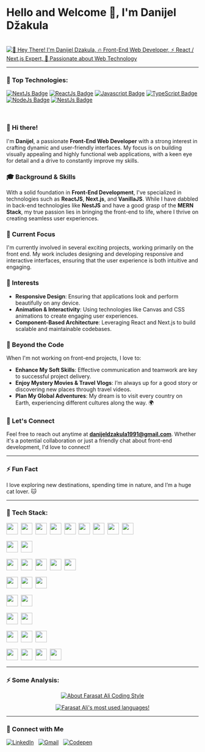 # Hello and Welcome 👋, I'm Danijel Džakula

<div style="margin-top: 20px;">
  <br />
  <a href="https://github.com/danijeldzakula">
    <img src="https://readme-typing-svg.demolab.com?font=Montserrat&pause=1000&color=FDBB26&width=435&lines=%F0%9F%91%8B+Hey+There!+I'm+Danijel+Dzakula;%F0%9F%94%A5+Front-End+Web+Developer;%E2%9A%A1+React+%2F+Next.js+Expert;%F0%9F%A4%99+Passionate+about+Web+Technology" 
         alt="👋 Hey There! I'm Danijel Dzakula, 🔥 Front-End Web Developer, ⚡ React / Next.js Expert, 🤙 Passionate about Web Technology" />
  </a>
</div>

<hr />

### 🚀 Top Technologies:

<!-- TODO: Make technologies links takes you to repositories -->

[![NextJs Badge](https://img.shields.io/badge/-NextJs-ddd?style=for-the-badge&labelColor=black&logo=Next.js&logoColor=white)](https://nextjs.org/) [![ReactJs Badge](https://img.shields.io/badge/-ReactJs-61DBFB?style=for-the-badge&labelColor=black&logo=react&logoColor=61DBFB)](https://react.dev/) [![Javascript Badge](https://img.shields.io/badge/-Javascript-F0DB4F?style=for-the-badge&labelColor=black&logo=javascript&logoColor=F0DB4F)](https://developer.mozilla.org/en-US/docs/Web/JavaScript) [![TypeScript Badge](https://img.shields.io/badge/-Typescript-007acc?style=for-the-badge&labelColor=black&logo=typescript&logoColor=007acc)](https://www.typescriptlang.org/) [![NodeJs Badge](https://img.shields.io/badge/-Nodejs-3C873A?style=for-the-badge&labelColor=black&logo=node.js&logoColor=3C873A)](https://nodejs.org/en) [![NestJs Badge](https://img.shields.io/badge/-NestJs-ea2868?style=for-the-badge&labelColor=black&logo=nestjs&logoColor=ea2868)](https://nestjs.com/)

<br />

### 👋 Hi there!

I'm **Danijel**, a passionate **Front-End Web Developer** with a strong interest in crafting dynamic and user-friendly interfaces. My focus is on building visually appealing and highly functional web applications, with a keen eye for detail and a drive to constantly improve my skills.

### 🎓 Background & Skills

With a solid foundation in **Front-End Development**, I've specialized in technologies such as **ReactJS**, **Next.js**, and **VanillaJS**. While I have dabbled in back-end technologies like **NestJS** and have a good grasp of the **MERN Stack**, my true passion lies in bringing the front-end to life, where I thrive on creating seamless user experiences.

### 🔧 Current Focus

I'm currently involved in several exciting projects, working primarily on the front end. My work includes designing and developing responsive and interactive interfaces, ensuring that the user experience is both intuitive and engaging.

### 🌟 Interests

- **Responsive Design**: Ensuring that applications look and perform beautifully on any device.
- **Animation & Interactivity**: Using technologies like Canvas and CSS animations to create engaging user experiences.
- **Component-Based Architecture**: Leveraging React and Next.js to build scalable and maintainable codebases.

### 🚀 Beyond the Code

When I'm not working on front-end projects, I love to:
- **Enhance My Soft Skills**: Effective communication and teamwork are key to successful project delivery.
- **Enjoy Mystery Movies & Travel Vlogs**: I’m always up for a good story or discovering new places through travel videos.
- **Plan My Global Adventures**: My dream is to visit every country on Earth, experiencing different cultures along the way. 🌍

### 📩 Let's Connect

Feel free to reach out anytime at **danijeldzakula1991@gmail.com**. Whether it's a potential collaboration or just a friendly chat about front-end development, I'd love to connect!

---

### ⚡ Fun Fact

I love exploring new destinations, spending time in nature, and I’m a huge cat lover. 🐱

<hr />

### 📡 Tech Stack:

<img src="https://img.shields.io/badge/-HTML-21212b?&logo=HTML5" height="30">&nbsp;
<img src="https://img.shields.io/badge/-CSS-21212b?logo=CSS3" height="30">&nbsp;
<img src="https://img.shields.io/badge/-Sass-21212b?logo=Sass" height="30">&nbsp;
<img src="https://img.shields.io/badge/-Bootstrap-21212b?logo=bootstrap" height="30">&nbsp;
<img src="https://img.shields.io/badge/-StyledComponents-21212b?logo=styled-components" height="30">&nbsp;
<img src="https://img.shields.io/badge/-TailwindCSS-21212b?logo=tailwindcss" height="30">&nbsp;
<img src="https://img.shields.io/badge/-ShadcnUI-21212b?logo=shadcnui" height="30">&nbsp;
<img src="https://img.shields.io/badge/-AntDesign-21212b?logo=antdesign" height="30">&nbsp;
<img src="https://img.shields.io/badge/-MaterialUI-21212b?logo=materialui" height="30">&nbsp;

<img src="https://img.shields.io/badge/-JavaScript-21212b?logo=javascript" height="30">&nbsp;
<img src="https://img.shields.io/badge/-TypeScript-21212b?logo=typeScript" height="30">&nbsp;

<img src="https://img.shields.io/badge/-React-21212b?logo=react" height="30">&nbsp;
<img src="https://img.shields.io/badge/-ReduxToolkit-21212b?logo=redux" height="30">&nbsp;
<img src="https://img.shields.io/badge/-Zustand-21212b?logo=zustand" height="30">&nbsp;
<img src="https://img.shields.io/badge/-Next.js-21212b?logo=next.js" height="30">&nbsp;
<img src="https://img.shields.io/badge/-React%20Native-21212b?logo=react" height="30">&nbsp;

<img src="https://img.shields.io/badge/-Node.js-21212b?logo=node.js" height="30">&nbsp;
<img src="https://img.shields.io/badge/-Express-21212b?logo=express" height="30">&nbsp;
<img src="https://img.shields.io/badge/-NestJs-21212b?logo=nestjs" height="30">&nbsp;

<img src="https://img.shields.io/badge/-Netlify-21212b?logo=netlify" height="30">&nbsp;
<img src="https://img.shields.io/badge/-Vercel-21212b?logo=vercel" height="30">&nbsp;

<img src="https://img.shields.io/badge/-AWS-21212b?logo=amazon-aws" height="30">&nbsp;
<img src="https://img.shields.io/badge/-Azure-21212b?logo=microsoft-azure" height="30">&nbsp;

<img src="https://img.shields.io/badge/-Git-21212b?logo=git" height="30">&nbsp;
<img src="https://img.shields.io/badge/-GitHub-21212b?logo=github" height="30">&nbsp;
<img src="https://img.shields.io/badge/-BitBucket-21212b?logo=bitbucket" height="30">&nbsp;

<img src="https://img.shields.io/badge/-SQLServer-21212b?logo=microsoft-sql-server" height="30">&nbsp;
<img src="https://img.shields.io/badge/-MongoDB-21212b?logo=mongodb" height="30">&nbsp;
<img src="https://img.shields.io/badge/-Prisma-21212b?logo=prisma" height="30">&nbsp;
<img src="https://img.shields.io/badge/-Mongose-21212b?logo=mongoose" height="30">&nbsp;

<hr />

### ⚡ Some Analysis:


<p align="center">
  <a href="https://github.com/danijeldzakula">
    <img src="https://github-readme-stats.vercel.app/api?username=danijeldzakula&count_private=true&show_icons=true&theme=react" alt="About Farasat Ali Coding Style" />
  </a>
</p>
<p align="center">
  <a href="https://github.com/danijeldzakula">
    <img src="https://github-readme-stats.vercel.app/api/top-langs/?username=danijeldzakula&layout=compact&langs_count=8&theme=jolly" alt="Farasat Ali's most used languages!" />
  </a>
</p>


<hr />

### 🤙 Connect with Me

<p align="left">
  <a href="https://www.linkedin.com/in/danijel-dzakula-227530128/" target="_blank"><img src="https://img.shields.io/badge/LinkedIn-Danijel%20Dzakula-0077B5?style=flat-square&logo=Linkedin&logoColor=white" alt="LinkedIn"></a>&nbsp;&nbsp;
  <a href="mailto:danijeldzakula1991@gmail.com"><img src="https://img.shields.io/badge/Gmail-danijeldzakula1991@gmail.com-D14836?style=flat-square&logo=Gmail&logoColor=white" alt="Gmail"></a>&nbsp;&nbsp;          
  <a href="https://codepen.io/dzakuladanijel" target="_blank"><img src="https://img.shields.io/badge/Codepen-Danijel%20Dzakula-000?style=flat-square&logo=Codepen&logoColor=white" alt="Codepen"></a>&nbsp;&nbsp;  
</p>
